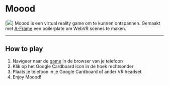 # Moood

[<img src="http://moood.martijnbrands.com/assets/logo.png">]
Moood is een virtual reality game om te kunnen ontspannen. 
Gemaakt met [A-Frame](https://aframe.io/) een boilerplate om WebVR scenes te maken.

---

## How to play

1. Navigeer naar de [game](http://moood.martijnbrands.com) in de browser van je telefoon
2. Klik op het Google Cardboard icon in de hoek rechtsonder
3. Plaats je telefoon in je Google Cardboard of ander VR headset
4. Enjoy Moood!
